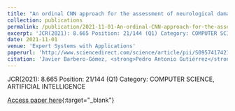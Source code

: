 ```yaml
---
title: "An ordinal CNN approach for the assessment of neurological damage in Parkinson&apos;s disease patients"
collection: publications
permalink: /publication/2021-11-01-An-ordinal-CNN-approach-for-the-assessment-of-neurological-damage-in-Parkinsons-disease-patients
excerpt: 'JCR(2021): 8.665 Position: 21/144 (Q1) Category: COMPUTER SCIENCE, ARTIFICIAL INTELLIGENCE'
date: 2021-11-01
venue: 'Expert Systems with Applications'
paperurl: 'http://www.sciencedirect.com/science/article/pii/S0957417421007028'
citation: 'Javier Barbero-Gómez, <strong>Pedro Antonio Gutiérrez</strong>, Víctor Manuel Vargas-Yun, Juan-Antonio Vallejo-Casas, César Hervás-Martínez, &quot;An ordinal CNN approach for the assessment of neurological damage in Parkinson&amp;apos;s disease patients.&quot; Expert Systems with Applications, Vol. 182, 2021, pp.115271.'
---
```

JCR(2021): 8.665 Position: 21/144 (Q1) Category: COMPUTER SCIENCE, ARTIFICIAL INTELLIGENCE

[Access paper here](http://www.sciencedirect.com/science/article/pii/S0957417421007028){:target="_blank"}
